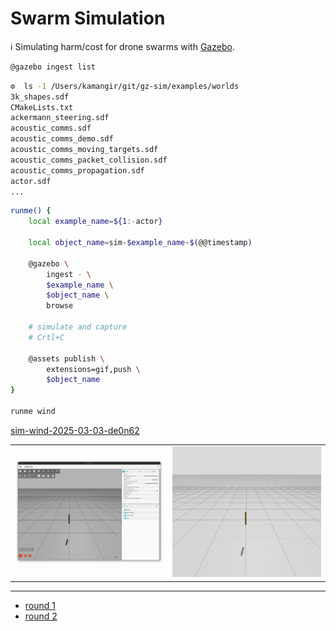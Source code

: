 # Swarm Simulation

ℹ️ Simulating harm/cost for drone swarms with [Gazebo](https://gazebosim.org/home).

```bash
@gazebo ingest list
```
```bash
⚙️  ls -1 /Users/kamangir/git/gz-sim/examples/worlds
3k_shapes.sdf
CMakeLists.txt
ackermann_steering.sdf
acoustic_comms.sdf
acoustic_comms_demo.sdf
acoustic_comms_moving_targets.sdf
acoustic_comms_packet_collision.sdf
acoustic_comms_propagation.sdf
actor.sdf
...
```

```bash
runme() {
    local example_name=${1:-actor}

    local object_name=sim-$example_name-$(@@timestamp)

    @gazebo \
        ingest - \
        $example_name \
        $object_name \
        browse

    # simulate and capture
    # Crtl+C

    @assets publish \
        extensions=gif,push \
        $object_name
}

runme wind
```


[sim-wind-2025-03-03-de0n62](https://kamangir-public.s3.ca-central-1.amazonaws.com/sim-wind-2025-03-03-de0n62.tar.gz)

| | |
|-|-|
| ![image](https://github.com/kamangir/assets/blob/main/blue-flie/gazebo-wind.png?raw=true) | ![image](https://github.com/kamangir/assets/blob/main/sim-wind-2025-03-03-de0n62/sim-wind-2025-03-03-de0n62.gif?raw=true) |

---

- [round 1](./gazebo-01.md)
- [round 2](./gazebo-02.md)
